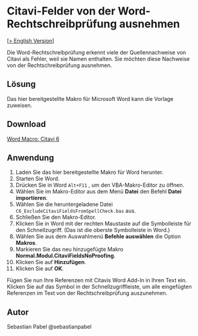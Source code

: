 # Citavi-Felder von der Word-Rechtschreibprüfung ausnehmen

[[> English Version](readme.md)]

Die Word-Rechtschreibprüfung erkennt viele der Quellennachweise von Citavi als Fehler, weil sie Namen enthalten. Sie möchten diese Nachweise von der Rechtschreibprüfung ausnehmen.

## Lösung
Das hier bereitgestellte Makro für Microsoft Word kann die Vorlage zuweisen.

## Download
[Word Macro: Citavi 6](C6_ExcludeCitaviFieldsFromSpellCheck.bas)

## Anwendung

1. Laden Sie das hier bereitgestellte Makro für Word herunter.
1. Starten Sie Word.
1. Drücken Sie in Word `Alt+F11` , um den VBA-Makro-Editor zu öffnen.
1. Wählen Sie im Makro-Editor aus dem Menü **Datei** den Befehl **Datei importieren**.
1. Wählen Sie die heruntergeladene Datei `C6_ExcludeCitaviFieldsFromSpellCheck.bas` aus.
1. Schließen Sie den Makro-Editor.
1. Klicken Sie in Word mit der rechten Maustaste auf die Symbolleiste für den Schnellzugriff. (Das ist die oberste Symbolleiste in Word.)
1. Wählen Sie aus dem Auswahlmenü **Befehle auswählen** die Option **Makros**.
1. Markieren Sie das neu hinzugefügte Makro **Normal.Modul.CitaviFieldsNoProofing**.
1. Klicken Sie auf **Hinzufügen**.
1. Klicken Sie auf **OK**.

Fügen Sie nun Ihre Referenzen mit Citavis Word Add-In in Ihren Text ein. Klicken Sie auf das Symbol in der Schnellzugriffleiste, um alle eingefügten Referenzen im Text von der Rechtschreibprüfung auszunehmen.

## Autor
Sebastian Pabel @sebastianpabel
